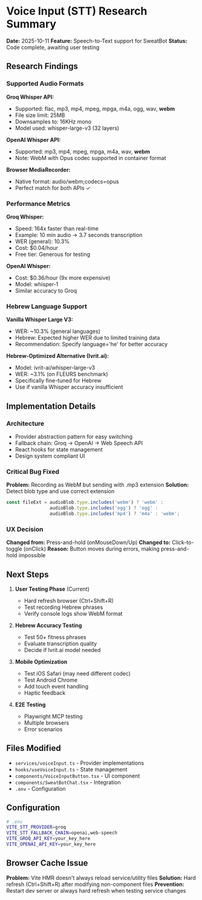 # Voice Input (STT) Research Summary

**Date:** 2025-10-11
**Feature:** Speech-to-Text support for SweatBot
**Status:** Code complete, awaiting user testing

## Research Findings

### Supported Audio Formats

**Groq Whisper API:**
- Supported: flac, mp3, mp4, mpeg, mpga, m4a, ogg, wav, **webm**
- File size limit: 25MB
- Downsamples to: 16KHz mono
- Model used: whisper-large-v3 (32 layers)

**OpenAI Whisper API:**
- Supported: mp3, mp4, mpeg, mpga, m4a, wav, **webm**
- Note: WebM with Opus codec supported in container format

**Browser MediaRecorder:**
- Native format: audio/webm;codecs=opus
- Perfect match for both APIs ✓

### Performance Metrics

**Groq Whisper:**
- Speed: 164x faster than real-time
- Example: 10 min audio → 3.7 seconds transcription
- WER (general): 10.3%
- Cost: $0.04/hour
- Free tier: Generous for testing

**OpenAI Whisper:**
- Cost: $0.36/hour (9x more expensive)
- Model: whisper-1
- Similar accuracy to Groq

### Hebrew Language Support

**Vanilla Whisper Large V3:**
- WER: ~10.3% (general languages)
- Hebrew: Expected higher WER due to limited training data
- Recommendation: Specify language='he' for better accuracy

**Hebrew-Optimized Alternative (Ivrit.ai):**
- Model: ivrit-ai/whisper-large-v3
- WER: ~3.1% (on FLEURS benchmark)
- Specifically fine-tuned for Hebrew
- Use if vanilla Whisper accuracy insufficient

## Implementation Details

### Architecture
- Provider abstraction pattern for easy switching
- Fallback chain: Groq → OpenAI → Web Speech API
- React hooks for state management
- Design system compliant UI

### Critical Bug Fixed
**Problem:** Recording as WebM but sending with .mp3 extension
**Solution:** Detect blob type and use correct extension
```typescript
const fileExt = audioBlob.type.includes('webm') ? 'webm' :
                audioBlob.type.includes('ogg') ? 'ogg' :
                audioBlob.type.includes('mp4') ? 'm4a' : 'webm';
```

### UX Decision
**Changed from:** Press-and-hold (onMouseDown/Up)
**Changed to:** Click-to-toggle (onClick)
**Reason:** Button moves during errors, making press-and-hold impossible

## Next Steps

1. **User Testing Phase** (Current)
   - Hard refresh browser (Ctrl+Shift+R)
   - Test recording Hebrew phrases
   - Verify console logs show WebM format

2. **Hebrew Accuracy Testing**
   - Test 50+ fitness phrases
   - Evaluate transcription quality
   - Decide if Ivrit.ai model needed

3. **Mobile Optimization**
   - Test iOS Safari (may need different codec)
   - Test Android Chrome
   - Add touch event handling
   - Haptic feedback

4. **E2E Testing**
   - Playwright MCP testing
   - Multiple browsers
   - Error scenarios

## Files Modified

- `services/voiceInput.ts` - Provider implementations
- `hooks/useVoiceInput.ts` - State management
- `components/VoiceInputButton.tsx` - UI component
- `components/SweatBotChat.tsx` - Integration
- `.env` - Configuration

## Configuration

```bash
# .env
VITE_STT_PROVIDER=groq
VITE_STT_FALLBACK_CHAIN=openai,web-speech
VITE_GROQ_API_KEY=your_key_here
VITE_OPENAI_API_KEY=your_key_here
```

## Browser Cache Issue

**Problem:** Vite HMR doesn't always reload service/utility files
**Solution:** Hard refresh (Ctrl+Shift+R) after modifying non-component files
**Prevention:** Restart dev server or always hard refresh when testing service changes
